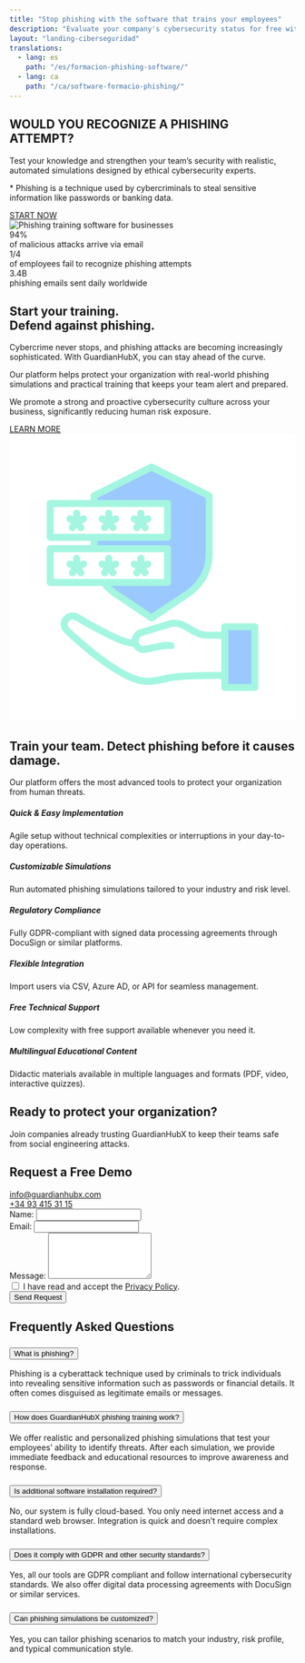 ```yaml
---
title: "Stop phishing with the software that trains your employees"
description: "Evaluate your company's cybersecurity status for free with GuardianHubX. Train your team against phishing attacks with realistic and customizable simulations."
layout: "landing-ciberseguridad"
translations:
  - lang: es
    path: "/es/formacion-phishing-software/"
  - lang: ca
    path: "/ca/software-formacio-phishing/"
---
```


<!-- Hero Section -->
<section class="landing-hero-section">
  <div class="container">
    <div class="row align-items-center">
      <div class="col-lg-6 landing-fade-in">
        <h1 class="landing-hero-title">WOULD YOU RECOGNIZE A PHISHING ATTEMPT?</h1>
        <p class="landing-hero-subtitle">Test your knowledge and strengthen your team’s security with realistic, automated simulations designed by ethical cybersecurity experts.</p>
        <p class="landing-hero-disclaimer">* Phishing is a technique used by cybercriminals to steal sensitive information like passwords or banking data.</p>
        <a href="/en/cybersecurity-phishing-training#contact" class="landing-btn landing-btn-primary" rel="nofollow">
          START NOW <i class="fas fa-arrow-right landing-arrow-soft-green"></i>
        </a>
      </div>
      <div class="col-lg-6 text-center landing-slide-in-right">
        <div class="landing-hero-img-wrapper">
          <img src="/img/formacion-phishing.jpg" 
               alt="Phishing training software for businesses" 
               class="img-fluid landing-hero-img-custom"
               width="500"
               height="400"
               loading="lazy">
        </div>
      </div>
    </div>
  </div>
</section>

<!-- Stats Highlight -->
<section class="landing-stats-highlight">
  <div class="container">
    <div class="row text-center">
      <div class="col-md-4 mb-4 landing-fade-in">
        <div class="landing-stat-number">94%</div>
        <div class="landing-stat-text">of malicious attacks arrive via email</div>
      </div>
      <div class="col-md-4 mb-4 landing-fade-in">
        <div class="landing-stat-number">1/4</div>
        <div class="landing-stat-text">of employees fail to recognize phishing attempts</div>
      </div>
      <div class="col-md-4 mb-4 landing-fade-in">
        <div class="landing-stat-number">3.4B</div>
        <div class="landing-stat-text">phishing emails sent daily worldwide</div>
      </div>
    </div>
  </div>
</section>

<!-- Entrenamiento Section -->
<section class="landing-section">
  <div class="container">
    <div class="row align-items-center">
      <div class="col-lg-8 landing-slide-in-left">
        <h2 class="landing-section-title text-start">Start your training.<br>Defend against phishing.</h2>
        <p class="mb-3 landing-text-muted">Cybercrime never stops, and phishing attacks are becoming increasingly sophisticated. With GuardianHubX, you can stay ahead of the curve.</p>
        <p class="mb-3 landing-text-muted">Our platform helps protect your organization with real-world phishing simulations and practical training that keeps your team alert and prepared.</p>
        <p class="mb-4 landing-text-muted">We promote a strong and proactive cybersecurity culture across your business, significantly reducing human risk exposure.</p>
        <a href="/en/cybersecurity-phishing-training#contact" class="landing-btn landing-btn-primary" rel="nofollow">
          LEARN MORE <i class="fas fa-arrow-right landing-arrow-soft-green"></i>
        </a>
      </div>
      <div class="col-lg-4 text-center landing-slide-in-right">
        <img src="/img/phishing-software.svg" 
             alt="Business phishing training software" 
             class="img-fluid landing-training-img"
             loading="lazy">
      </div>
    </div>
  </div>
</section>

<!-- Benefits Section -->
<section class="landing-section landing-section-alt">
  <div class="container">
    <h2 class="landing-section-title landing-fade-in">Train your team. Detect phishing before it causes damage.</h2>
    <p class="landing-section-subtitle landing-fade-in">Our platform offers the most advanced tools to protect your organization from human threats.</p>
    <div class="row g-4">
      <div class="col-lg-4 col-md-6 landing-fade-in">
        <div class="landing-benefit-card">
          <div class="landing-benefit-icon">
            <i class="fas fa-rocket"></i>
          </div>
          <h5 class="landing-benefit-title">Quick & Easy Implementation</h5>
          <p class="landing-benefit-text">Agile setup without technical complexities or interruptions in your day-to-day operations.</p>
        </div>
      </div>
      <div class="col-lg-4 col-md-6 landing-fade-in">
        <div class="landing-benefit-card">
          <div class="landing-benefit-icon">
            <i class="fas fa-robot"></i>
          </div>
          <h5 class="landing-benefit-title">Customizable Simulations</h5>
          <p class="landing-benefit-text">Run automated phishing simulations tailored to your industry and risk level.</p>
        </div>
      </div>
      <div class="col-lg-4 col-md-6 landing-fade-in">
        <div class="landing-benefit-card">
          <div class="landing-benefit-icon">
            <i class="fas fa-shield-alt"></i>
          </div>
          <h5 class="landing-benefit-title">Regulatory Compliance</h5>
          <p class="landing-benefit-text">Fully GDPR-compliant with signed data processing agreements through DocuSign or similar platforms.</p>
        </div>
      </div>
      <div class="col-lg-4 col-md-6 landing-fade-in">
        <div class="landing-benefit-card">
          <div class="landing-benefit-icon">
            <i class="fas fa-plug"></i>
          </div>
          <h5 class="landing-benefit-title">Flexible Integration</h5>
          <p class="landing-benefit-text">Import users via CSV, Azure AD, or API for seamless management.</p>
        </div>
      </div>
      <div class="col-lg-4 col-md-6 landing-fade-in">
        <div class="landing-benefit-card">
          <div class="landing-benefit-icon">
            <i class="fas fa-headset"></i>
          </div>
          <h5 class="landing-benefit-title">Free Technical Support</h5>
          <p class="landing-benefit-text">Low complexity with free support available whenever you need it.</p>
        </div>
      </div>
      <div class="col-lg-4 col-md-6 landing-fade-in">
        <div class="landing-benefit-card">
          <div class="landing-benefit-icon">
            <i class="fas fa-graduation-cap"></i>
          </div>
          <h5 class="landing-benefit-title">Multilingual Educational Content</h5>
          <p class="landing-benefit-text">Didactic materials available in multiple languages and formats (PDF, video, interactive quizzes).</p>
        </div>
      </div>
    </div>
  </div>
</section>

<div id="contact"></div>

<!-- CTA Section -->
<section class="landing-cta-section py-5">
  <div class="container text-center">
    <h2 class="landing-cta-title landing-fade-in">Ready to protect your organization?</h2>
    <p class="landing-cta-subtitle landing-fade-in">Join companies already trusting GuardianHubX to keep their teams safe from social engineering attacks.</p>    
  </div>
</section>

<!-- Contact Form Section -->
<section class="landing-contact-section py-5">
  <div class="container">
    <h2 class="landing-section-title text-center mb-4">Request a Free Demo</h2>
    <div class="row justify-content-md-center mb-5">
      <div class="col-12 col-md-4 d-flex align-items-center justify-content-start mb-3">
        <i class="fas fa-envelope fa-2x landing-text-primary me-3"></i>
        <a href="mailto:info@guardianhubx.com" class="landing-text-muted fs-5">
          info@guardianhubx.com
        </a>
      </div>
      <div class="col-12 col-md-4 d-flex align-items-center justify-content-start mb-3">
        <i class="fas fa-phone fa-2x landing-text-primary me-3"></i>
        <a href="tel:+34934153115" class="landing-text-muted fs-5">
          +34 93 415 31 15
        </a>
      </div>
    </div>
    <!-- Formulario -->
    <form class="gform row g-4" id="contactForm" action="https://script.google.com/macros/s/AKfycbyJO3Rs4loBRevIsltI1Fcg48BH_WAtGm6Rezhea-0g_FutfYbM0MwOQfEkDI0XXGF5/exec"  method="POST" novalidate>
      <!-- Nombre -->
      <div class="col-12 col-md-6">
        <label for="name" class="form-label">Name:</label>
        <input type="text" id="name" name="name" class="form-control" required aria-required="true">
      </div>
      <!-- Email -->
      <div class="col-12 col-md-6">
        <label for="email" class="form-label">Email:</label>
        <input type="email" id="email" name="email" class="form-control" required aria-required="true">
      </div>
      <!-- Mensaje -->
      <div class="col-12">
        <label for="message" class="form-label">Message:</label>
        <textarea id="message" name="message" rows="5" class="form-control" required aria-required="true"></textarea>
      </div>
      <!-- Consentimiento -->
      <div class="col-12">
        <div class="form-check bg-light p-3 ps-5 rounded border">
          <input class="form-check-input" type="checkbox" id="privacy-policy" name="privacy-policy" required>
          <label class="form-check-label fw-bold ms-2" for="privacy-policy">
            I have read and accept the <a href="/en/privacy-policy" target="_blank" rel="noopener">Privacy Policy</a>.
          </label>
        </div>
      </div>
      <!-- Botó d'enviament -->
      <div class="col-12 text-center">
        <button type="submit" class="landing-btn landing-btn-primary px-5">Send Request</button>
      </div>
      <!-- Camps ocults -->
      <input type="hidden" name="g-recaptcha-response" id="g-recaptcha-response">
      <input type="hidden" name="_next" value="/en/thanks-phishing">
      <input type="hidden" name="_subject" value="Phishing Training Inquiry">
      <input type="hidden" name="_autoresponse" value="Thank you for your request. We will get back to you shortly.">
      <input type="hidden" name="_template" value="table">
    </form>
  </div>
</section>

<!-- FAQ Section -->
<section class="landing-section py-5">
<div class="container">
<h2 class="landing-section-title text-center mb-4">Frequently Asked Questions</h2>
<div class="accordion" id="faqAccordion">
    
<!-- Pregunta 1 -->
<div class="accordion-item">
<h3 class="accordion-header" id="faq1">
    <button class="accordion-button collapsed" type="button" data-bs-toggle="collapse" data-bs-target="#faq1-collapse" aria-expanded="false" aria-controls="faq1-collapse">
    What is phishing?
    </button>
</h3>
<div id="faq1-collapse" class="accordion-collapse collapse" aria-labelledby="faq1" data-bs-parent="#faqAccordion">
    <div class="accordion-body">
    Phishing is a cyberattack technique used by criminals to trick individuals into revealing sensitive information such as passwords or financial details. It often comes disguised as legitimate emails or messages.
    </div>
</div>
</div>

<!-- Pregunta 2 -->
<div class="accordion-item mt-3">
<h3 class="accordion-header" id="faq2">
    <button class="accordion-button collapsed" type="button" data-bs-toggle="collapse" data-bs-target="#faq2-collapse" aria-expanded="false" aria-controls="faq2-collapse">
    How does GuardianHubX phishing training work?
    </button>
</h3>
<div id="faq2-collapse" class="accordion-collapse collapse" aria-labelledby="faq2" data-bs-parent="#faqAccordion">
    <div class="accordion-body">
    We offer realistic and personalized phishing simulations that test your employees’ ability to identify threats. After each simulation, we provide immediate feedback and educational resources to improve awareness and response.
    </div>
</div>
</div>

<!-- Pregunta 3 -->
<div class="accordion-item mt-3">
<h3 class="accordion-header" id="faq3">
    <button class="accordion-button collapsed" type="button" data-bs-toggle="collapse" data-bs-target="#faq3-collapse" aria-expanded="false" aria-controls="faq3-collapse">
    Is additional software installation required?
    </button>
</h3>
<div id="faq3-collapse" class="accordion-collapse collapse" aria-labelledby="faq3" data-bs-parent="#faqAccordion">
    <div class="accordion-body">
    No, our system is fully cloud-based. You only need internet access and a standard web browser. Integration is quick and doesn’t require complex installations.
    </div>
</div>
</div>

<!-- Pregunta 4 -->
<div class="accordion-item mt-3">
<h3 class="accordion-header" id="faq4">
    <button class="accordion-button collapsed" type="button" data-bs-toggle="collapse" data-bs-target="#faq4-collapse" aria-expanded="false" aria-controls="faq4-collapse">
    Does it comply with GDPR and other security standards?
    </button>
</h3>
<div id="faq4-collapse" class="accordion-collapse collapse" aria-labelledby="faq4" data-bs-parent="#faqAccordion">
    <div class="accordion-body">
    Yes, all our tools are GDPR compliant and follow international cybersecurity standards. We also offer digital data processing agreements with DocuSign or similar services.
    </div>
</div>
</div>

<!-- Pregunta 5 -->
<div class="accordion-item mt-3">
<h3 class="accordion-header" id="faq5">
    <button class="accordion-button collapsed" type="button" data-bs-toggle="collapse" data-bs-target="#faq5-collapse" aria-expanded="false" aria-controls="faq5-collapse">
    Can phishing simulations be customized?
    </button>
</h3>
<div id="faq5-collapse" class="accordion-collapse collapse" aria-labelledby="faq5" data-bs-parent="#faqAccordion">
    <div class="accordion-body">
    Yes, you can tailor phishing scenarios to match your industry, risk profile, and typical communication style.
    </div>
</div>
</div>

</div>
</div>
</section>